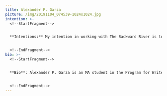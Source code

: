 ```yaml
---
title: Alexander P. Garza
picture: /img/20191104_074539-1024x1024.jpg
intention: >-
  <!--StartFragment-->


  **Intentions:** My intention in working with The Backward River is to collaborate with a team of like-minded individuals who care about environmental justice. My main goal working with the team is to help develop and maintain this website to bring awareness of available research, tools, and events to foster connections between The Backward River and partners, organizations, and policy influencers. It’s exciting to be part of a team that reaches out to local communities and organizations to make real change. One of the reasons I began working in web development was because it used both my artistic and my marketing skills. It is highly satisfying to use these skills with a team passionate about making environmental and social changes.


  <!--EndFragment-->
bio: >-
  <!--StartFragment-->


  **Bio**: Alexander P. Garza is an MA student in the Program for Writers at University of Illinois – Chicago, focusing on poetry and fiction. Alex holds a BA in Sociology from Texas A&M University and a Strategic MBA in Marketing from University of Houston – Victoria. His interests include the immigrant experience, ekphrasis, mental health, and folklore. His work has appeared in *Star*Line, Toyon, Indianapolis Review*, and others. He was awarded first-runner up for the Latinx Health Poetry Project with the* Latino Caucus for Public Health*. He was awarded the 2019 Dark Poetry Scholarship Award by the* Horror Writers Association*. His poetry was selected and read at the Contemporary Arts Museum of Houston and was commissioned by the Museum of Fine Arts Houston and Tintero Projects for work inspired by their Latin American Exhibit: Play and Grief. In addition to being a former Contributing Editor for Broadway World, Alex has worked on and offstage at the Alley Theatre, Houston Grand Opera, Main Street Theater, and Mildred’s Umbrella Theatre Company in Houston, TX. Visit his website at alexanderpgarza.com.


  <!--EndFragment-->
---
```

